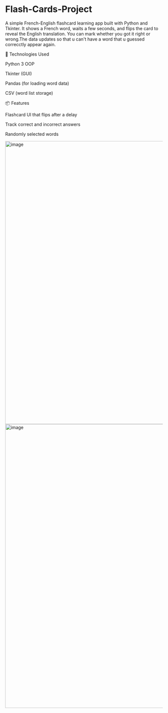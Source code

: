 # Flash-Cards-Project
A simple French-English flashcard learning app built with Python and Tkinter. It shows a French word, waits a few seconds, and flips the card to reveal the English translation. You can mark whether you got it right or wrong.The data updates so that u can't have a word that u guessed correcctly appear again.

🧰 Technologies Used

Python 3 OOP

Tkinter (GUI)

Pandas (for loading word data)

CSV (word list storage)

📦 Features

Flashcard UI that flips after a delay

Track correct and incorrect answers

Randomly selected words




<img width="1120" height="903" alt="image" src="https://github.com/user-attachments/assets/1bf2568f-3348-4949-bf66-1d4b305b12c2" />
<img width="1126" height="906" alt="image" src="https://github.com/user-attachments/assets/89ef071c-ff2f-4d44-801e-718aaf885109" />

